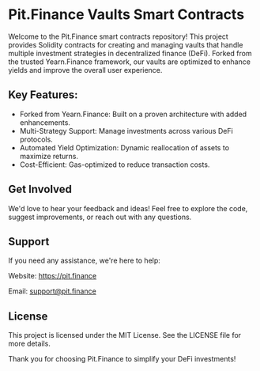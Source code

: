 # Pit.Finance Vaults Smart Contracts
Welcome to the Pit.Finance smart contracts repository! This project provides Solidity contracts for creating and managing vaults that handle multiple investment strategies in decentralized finance (DeFi). Forked from the trusted Yearn.Finance framework, our vaults are optimized to enhance yields and improve the overall user experience.

## Key Features:
- Forked from Yearn.Finance: Built on a proven architecture with added enhancements.
- Multi-Strategy Support: Manage investments across various DeFi protocols.
- Automated Yield Optimization: Dynamic reallocation of assets to maximize returns.
- Cost-Efficient: Gas-optimized to reduce transaction costs.

## Get Involved
We'd love to hear your feedback and ideas! Feel free to explore the code, suggest improvements, or reach out with any questions.

## Support
If you need any assistance, we're here to help:

Website: https://pit.finance

Email: support@pit.finance

## License
This project is licensed under the MIT License. See the LICENSE file for more details.

Thank you for choosing Pit.Finance to simplify your DeFi investments!
